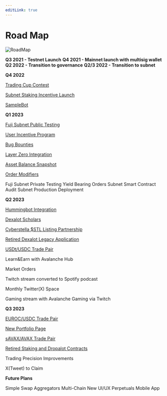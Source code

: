 ```yaml
---
editLink: true
---
```


# Road Map

![RoadMap](/images/roadmap/roadmp081623.png)

**Q3 2021   - Testnet Launch**
**Q4 2021   - Mainnet launch with multisig wallet**
**Q2 2022   - Transition to governance**
**Q2/3 2022 - Transition to subnet**

**Q4 2022**

[Trading Cup Contest](https://medium.com/dexalot/the-dexalot-trading-cup-8eb96aa72944)

[Subnet Staking Incentive Launch](https://medium.com/dexalot/dexalot-subnet-staking-incentive-launch-5d6c0772a24)

[SampleBot](https://medium.com/dexalot/dexalots-sample-bot-8c90408ed244)

**Q1 2023**

[Fuji Subnet Public Testing](https://medium.com/dexalot/the-dexalot-subnet-public-testing-4bea8bc80521)

[User Incentive Program](https://medium.com/dexalot/the-dexalot-incentive-program-1d55c869a6c0)

[Bug Bounties](https://medium.com/dexalot/dexalot-hackenproof-bug-bounty-4ebb2a85dec4)

[Layer Zero Integration](https://medium.com/dexalot/dexalot-x-layer-zero-52b1783c5af2)

[Asset Balance Snapshot](https://medium.com/dexalot/dexalots-asset-balance-snapshot-c2995c16c004)

[Order Modifiers](https://medium.com/dexalot/the-dexalot-subnet-order-modifiers-terms-b6cc9d5abab7)

Fuji Subnet Private Testing
Yield Bearing Orders
Subnet Smart Contract Audit
Subnet Production Deployment


**Q2 2023**

[Hummingbot Integration](https://medium.com/dexalot/dexalot-hummingbot-stepping-stones-part-iv-bd907958cc45)

[Dexalot Scholars](https://medium.com/dexalot/dexalot-scholars-c280a8157fa1)

[Cyberstella $STL Listing Partnership](https://medium.com/dexalot/dexalot-x-cyberstella-a069d63b6f7e)

[Retired Dexalot Legacy Application](https://medium.com/dexalot/dexalot-single-chain-sunset-schedule-847f47091598)

[USDt/USDC Trade Pair]()

Learn&Earn with Avalanche Hub

Market Orders

Twitch stream converted to Spotify podcast

Monthly Twitter(X) Space

Gaming stream with Avalanche Gaming via Twitch


**Q3 2023**

[EUROC/USDC Trade Pair]()

[New Portfolio Page]()

[sAVAX/AVAX Trade Pair]()

[Retired Staking and Dropalot Contracts]()

Trading Precision Improvements

X(Tweet) to Claim


**Future Plans**

Simple Swap
Aggregators
Multi-Chain
New UI/UX
Perpetuals
Mobile App
